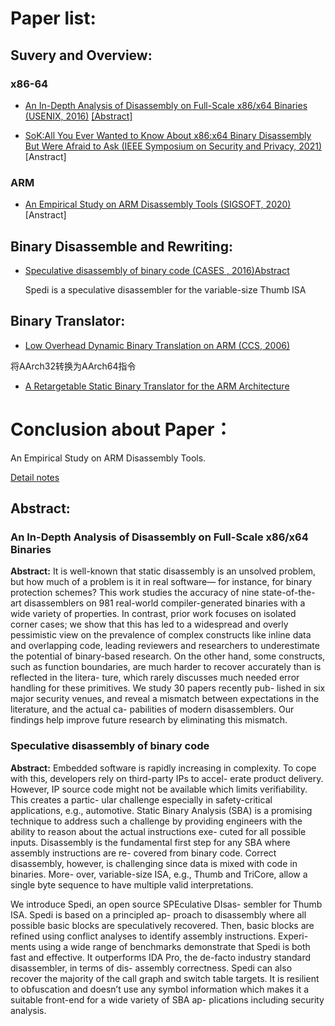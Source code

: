 
# Paper list:


## Suvery and Overview:

### x86-64

- [An In-Depth Analysis of Disassembly on Full-Scale x86/x64 Binaries (USENIX, 2016)](./Suvery%20and%20Overview/An%20In-Depth%20Analysis%20of%20Disassembly%20on%20Full-Scale%20x86:x64%20Binaries.pdf) [[Abstract]](#An-In-Depth-Analysis-of-Disassembly-on-Full-Scale-x86/x64-Binaries)

- [SoK:All You Ever Wanted to Know About x86:x64 Binary Disassembly But Were Afraid to Ask (IEEE Symposium on Security and Privacy, 2021)](./Suvery%20and%20Overview/SoK-%20All%20You%20Ever%20Wanted%20to%20Know%20About%20x86:x64%20Binary%20Disassembly%20But%20Were%20Afraid%20to%20Ask.pdf)[Anstract]

### ARM

- [An Empirical Study on ARM Disassembly Tools (SIGSOFT, 2020)](./Suvery%20and%20Overview/An%20Empirical%20Study%20on%20ARM%20Disassembly%20Tools.pdf)[Anstract]


## Binary Disassemble and Rewriting:


- [Speculative disassembly of binary code (CASES , 2016)](./Research/Speculative%20disassembly%20of%20binary%20code.pdf)[Abstract](#Speculative-disassembly-of-binary-code)

     Spedi is a speculative disassembler for the variable-size Thumb ISA


## Binary Translator:

- [Low Overhead Dynamic Binary Translation on ARM (CCS, 2006)](./Research/Low%20Overhead%20Dynamic%20Binary%20Translation%20on%20ARM.pdf)

将AArch32转换为AArch64指令


- [A Retargetable Static Binary Translator for the ARM Architecture](./Research/A%20Retargetable%20Static%20Binary%20Translator%20for%20the%20ARM%20Architecture.pdf)


# Conclusion about Paper：

An Empirical Study on ARM Disassembly Tools.

[Detail notes](https://www.notion.so/An-Empirical-Study-on-ARM-Disassembly-Tools-43b4857a733e45589733bbefe3ad1a6b)



## Abstract:

### An In-Depth Analysis of Disassembly on Full-Scale x86/x64 Binaries

**Abstract:** It is well-known that static disassembly is an unsolved problem, but how much of a problem is it in real software— for instance, for binary protection schemes? This work studies the accuracy of nine state-of-the-art disassemblers on 981 real-world compiler-generated binaries with a wide variety of properties. In contrast, prior work focuses on isolated corner cases; we show that this has led to a widespread and overly pessimistic view on the prevalence of complex constructs like inline data and overlapping code, leading reviewers and researchers to underestimate the potential of binary-based research. On the other hand, some constructs, such as function boundaries, are much harder to recover accurately than is reflected in the litera- ture, which rarely discusses much needed error handling for these primitives. We study 30 papers recently pub- lished in six major security venues, and reveal a mismatch between expectations in the literature, and the actual ca- pabilities of modern disassemblers. Our findings help improve future research by eliminating this mismatch.


### Speculative disassembly of binary code

**Abstract:** Embedded software is rapidly increasing in complexity. To cope with this, developers rely on third-party IPs to accel- erate product delivery. However, IP source code might not be available which limits verifiability. This creates a partic- ular challenge especially in safety-critical applications, e.g., automotive. Static Binary Analysis (SBA) is a promising technique to address such a challenge by providing engineers with the ability to reason about the actual instructions exe- cuted for all possible inputs. Disassembly is the fundamental first step for any SBA where assembly instructions are re- covered from binary code. Correct disassembly, however, is challenging since data is mixed with code in binaries. More- over, variable-size ISA, e.g., Thumb and TriCore, allow a single byte sequence to have multiple valid interpretations.

We introduce Spedi, an open source SPEculative DIsas- sembler for Thumb ISA. Spedi is based on a principled ap- proach to disassembly where all possible basic blocks are speculatively recovered. Then, basic blocks are refined using conflict analyses to identify assembly instructions. Experi- ments using a wide range of benchmarks demonstrate that Spedi is both fast and effective. It outperforms IDA Pro, the de-facto industry standard disassembler, in terms of dis- assembly correctness. Spedi can also recover the majority of the call graph and switch table targets. It is resilient to obfuscation and doesn’t use any symbol information which makes it a suitable front-end for a wide variety of SBA ap- plications including security analysis.



